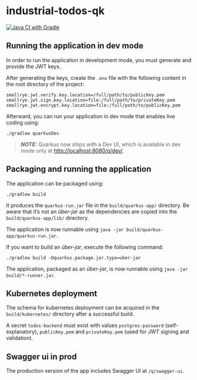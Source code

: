 # industrial-todos-qk
[![Java CI with Gradle](https://github.com/UARTman/industrial-todos-qk/actions/workflows/java-ci.yml/badge.svg?event=push)](https://github.com/UARTman/industrial-todos-qk/actions/workflows/java-ci.yml)

## Running the application in dev mode

In order to run the application in development mode, you must generate and provide the JWT keys.

After generating the keys, create the `.env` file with the following content in the root directory of the project:

```env
smallrye.jwt.verify.key.location=/full/path/to/publicKey.pem
smallrye.jwt.sign.key.location=file:/full/path/to/privateKey.pem
smallrye.jwt.encrypt.key.location=file:/full/path/to/publicKey.pem
```

Afterward, you can run your application in dev mode that enables live coding using:

```shell script
./gradlew quarkusDev
```

> **_NOTE:_**  Quarkus now ships with a Dev UI, which is available in dev mode only at <http://localhost:8080/q/dev/>.

## Packaging and running the application

The application can be packaged using:

```shell script
./gradlew build
```

It produces the `quarkus-run.jar` file in the `build/quarkus-app/` directory.
Be aware that it’s not an _über-jar_ as the dependencies are copied into the `build/quarkus-app/lib/` directory.

The application is now runnable using `java -jar build/quarkus-app/quarkus-run.jar`.

If you want to build an _über-jar_, execute the following command:

```shell script
./gradlew build -Dquarkus.package.jar.type=uber-jar
```

The application, packaged as an _über-jar_, is now runnable using `java -jar build/*-runner.jar`.

[//]: # ()
[//]: # (## Creating a native executable)

[//]: # ()
[//]: # (You can create a native executable using:)

[//]: # ()
[//]: # (```shell script)

[//]: # (./gradlew build -Dquarkus.native.enabled=true)

[//]: # (```)

[//]: # ()
[//]: # (Or, if you don't have GraalVM installed, you can run the native executable build in a container using:)

[//]: # ()
[//]: # (```shell script)

[//]: # (./gradlew build -Dquarkus.native.enabled=true -Dquarkus.native.container-build=true)

[//]: # (```)

[//]: # ()
[//]: # (You can then execute your native executable with: `./build/industrial-todos-qk-1.0-SNAPSHOT-runner`)

[//]: # ()
[//]: # (If you want to learn more about building native executables, please consult <https://quarkus.io/guides/gradle-tooling>.)

## Kubernetes deployment

The schema for kubernetes deployment can be acquired in the `build/kubernetes/` directory after a successful build.

A secret `todos-backend` must exist with values `postgres-password` (self-explanatory),
`publicKey.pem` and `privateKey.pem` (used for JWT signing and validation).

## Swagger ui in prod

The production version of the app includes Swagger UI at `/q/swagger-ui`.
